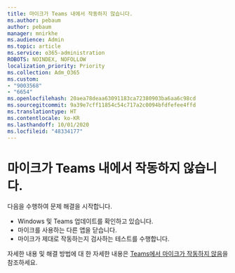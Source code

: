 ```yaml
---
title: 마이크가 Teams 내에서 작동하지 않습니다.
ms.author: pebaum
author: pebaum
manager: mnirkhe
ms.audience: Admin
ms.topic: article
ms.service: o365-administration
ROBOTS: NOINDEX, NOFOLLOW
localization_priority: Priority
ms.collection: Adm_O365
ms.custom:
- "9003568"
- "6654"
ms.openlocfilehash: 20aea78deaa63091183ca72380903ba6aa6c98cd
ms.sourcegitcommit: 9a39e7cff11854c54c717a2c0094bfdfefee4ffd
ms.translationtype: HT
ms.contentlocale: ko-KR
ms.lasthandoff: 10/01/2020
ms.locfileid: "48334177"
---
```

# <a name="microphone-isnt-working-in-teams"></a>마이크가 Teams 내에서 작동하지 않습니다.

다음을 수행하여 문제 해결을 시작합니다.

- Windows 및 Teams 업데이트를 확인하고 있습니다.
- 마이크를 사용하는 다른 앱을 닫습니다.
- 마이크가 제대로 작동하는지 검사하는 테스트를 수행합니다.

자세한 내용 및 해결 방법에 대 한 자세한 내용은 [Teams에서 마이크가 작동하지 않음](https://support.microsoft.com/office/666d1123-9dd0-4a31-ad2e-a758b204f33a)을 참조하세요.
